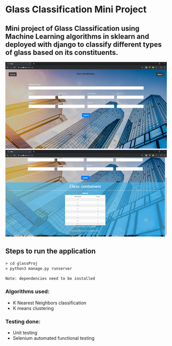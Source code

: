 # Glass Classification Mini Project

## Mini project of Glass Classification using Machine Learning algorithms in sklearn and deployed with django to classify different types of glass based on its constituents.

![Home Page](/resources/Homepage.png "Homepage")
![Result Page](/resources/Result.png "Result")

## Steps to run the application
```
> cd glassProj
> python3 manage.py runserver 
```
`Note: dependencies need to be installed`

### Algorithms used:
- K Nearest Neighbors classification
- K means clustering

### Testing done:
- Unit testing
- Selenium automated functional testing